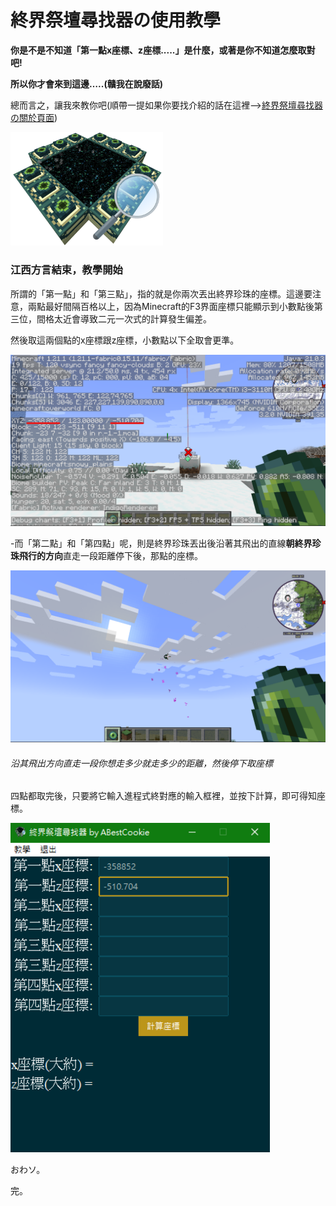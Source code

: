 # 終界祭壇尋找器の使用教學

**你是不是不知道「第一點x座標、z座標.....」是什麼，或著是你不知道怎麼取對吧!**

**所以你才會來到這邊…..(贛我在說廢話)**

總而言之，讓我來教你吧(順帶一提如果你要找介紹的話在這裡-->[終界祭壇尋找器の關於頁面](https://github.com/ABestCookie/End-Portal-Finder))

<img src="img\未命名.png" alt="未命名" style="zoom:33%;" />

### 江西方言結束，教學開始

所謂的「第一點」和「第三點」，指的就是你兩次丟出終界珍珠的座標。這邊要注意，兩點最好間隔百格以上，因為Minecraft的F3界面座標只能顯示到小數點後第三位，間格太近會導致二元一次式的計算發生偏差。

然後取這兩個點的x座標跟z座標，小數點以下全取會更準。

<img src="img\螢幕擷取畫面 2024-10-31 214522.png" alt="螢幕擷取畫面 2024-10-31 214522" style="zoom:66%;" />

-而「第二點」和「第四點」呢，則是終界珍珠丟出後沿著其飛出的直線**朝終界珍珠飛行的方向**直走一段距離停下後，那點的座標。

<img src="img\螢幕擷取畫面 2024-10-31 215532.png" alt="螢幕擷取畫面 2024-10-31 215532" style="zoom:66%;" />

###### 沿其飛出方向直走一段你想走多少就走多少的距離，然後停下取座標

四點都取完後，只要將它輸入進程式終對應的輸入框裡，並按下計算，即可得知座標。

<img src="img\螢幕擷取畫面 2024-10-31 220133.png" alt="螢幕擷取畫面 2024-10-31 220133" style="zoom:110%;" />

おわソ。

完。
